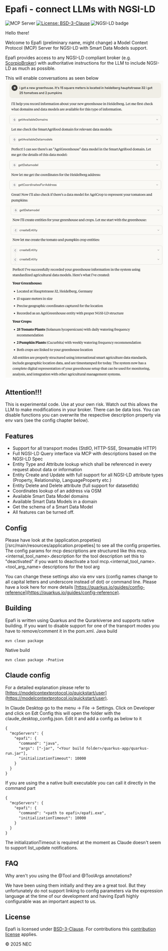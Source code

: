 # Epafi - connect LLMs with NGSI-LD
![](https://badge.mcpx.dev?type=server 'MCP Server')
[![License: BSD-3-Clause](https://img.shields.io/badge/license-BSD%203%20Clause-blue.svg)](https://spdx.org/licenses/BSD-3-Clause.html)
![NGSI-LD badge](https://img.shields.io/badge/NGSI-LD-red.svg) 

Hello there!

Welcome to Epafi (preliminary name, might change) a Model Context Protocol (MCP) Server for NGSI-LD with Smart Data Models support.

Epafi provides access to any NGSI-LD compliant broker (e.g. [ScorpioBroker](http://github.com/scorpiobroker/scorpiobroker.git)) with authoritative instructions for the LLM to include NGSI-LD as much as possible.

This will enable conversations as seen below
![Claude conversaton](img/screenshot-claude.png)

## Attention!!!

This is experimental code. Use at your own risk. Watch out this allows the LLM to make modifications in your broker. There can be data loss. You can disable functions you can overwrite the respective description property via env vars (see the config chapter below).

## Features

- Support for all transport modes (StdIO, HTTP-SSE, Streamable HTTP)
- Full NGSI-LD Query interface via MCP with descriptions based on the NGSI-LD Spec
- Entity Type and Attribute lookup which shall be referenced in every request about data or information
- Entity Create and Update with full support for all NGSI-LD attribute types (Property, Relationship, LanguageProperty etc.)
- Entity Delete and Delete attribute (full support for datasetIds)
- Coordinates lookup of an address via OSM
- Available Smart Data Model domains
- Available Smart Data Models in a domain
- Get the schema of a Smart Data Model
- All features can be turned off. 

## Config

Please have look at the (application.propeties)[/src/main/resources/application.propeties] to see all the config properties.
The config params for mcp descriptions are structured like this 
mcp.<internal_tool_name>.description for the tool description set this to "deactivated" if you want to deactivate a tool
mcp.<internal_tool_name>.<tool_arg_name> descriptions for the tool arg

You can change these settings also via env vars (config names change to all capital letters and underscore instead of dot) or command line. Please have a look here for more details [https://quarkus.io/guides/config-reference](https://quarkus.io/guides/config-reference).




## Building

Epafi is written using Quarkus and the Qurarkiverse and supports native building. 
If you want to disable support for one of the transport modes you have to remove/comment it in the pom.xml.
Java build
```
mvn clean package 
```
Native build
```
mvn clean package -Pnative
```
## Claude config

For a detailed explanation please refer to [https://modelcontextprotocol.io/quickstart/user](https://modelcontextprotocol.io/quickstart/user).

In Claude Desktop go to the menu -> File -> Settings. Click on Developer and click on Edt Config this will open the folder with the claude_desktop_config.json. Edit it and add a config as below to it
```
{
  "mcpServers": {
    "epafi": {
      "command": "java",
      "args": ["-jar", "<Your build folder>/quarkus-app/quarkus-run.jar"],
      "initializationTimeout": 10000
    }
  }
}
```
If you are using the a native built executable you can call it directly in the command part
```
{
  "mcpServers": {
    "epafi": {
      "command": "<path to epafi>/epafi.exe",
      "initializationTimeout": 10000
    }
  }
}
```

The initializationTimeout is required at the moment as Claude doesn't seem to support list_update notifications.
## FAQ

Why aren't you using the @Tool and @ToolArgs annotations?

We have been using them initially and they are a great tool. But they unfortunately do not support linking to config parameters via the expression language at the time of our development and having Epafi highly configurable was an important aspect to us.

## License

Epafi is licensed under [BSD-3-Clause](https://spdx.org/licenses/BSD-3-Clause.html).
For contributions this [contribution license](CONTRIBUTING.md) applies.

© 2025 NEC
